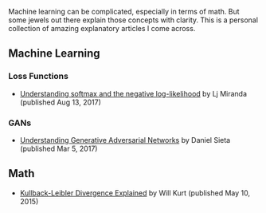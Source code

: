 Machine learning can be complicated, especially in terms of math. But some jewels out there explain those concepts with clarity. This is a personal collection of amazing explanatory articles I come across.

## Machine Learning
### Loss Functions
- [Understanding softmax and the negative log-likelihood](https://ljvmiranda921.github.io/notebook/2017/08/13/softmax-and-the-negative-log-likelihood/)
by Lj Miranda (published Aug 13, 2017) 

### GANs
- [Understanding Generative Adversarial Networks](https://danieltakeshi.github.io/2017/03/05/understanding-generative-adversarial-networks/)
by Daniel Sieta (published Mar 5, 2017)

## Math
- [Kullback-Leibler Divergence Explained](https://www.countbayesie.com/blog/2017/5/9/kullback-leibler-divergence-explained)
by Will Kurt (published May 10, 2015)
